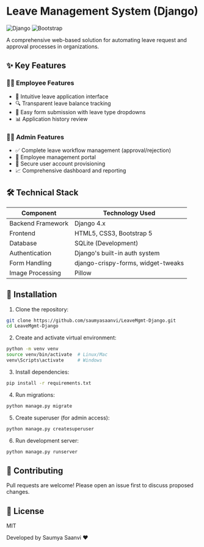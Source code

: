 # Leave Management System (Django)

![Django](https://img.shields.io/badge/Django-092E20?style=for-the-badge&logo=django&logoColor=white)
![Bootstrap](https://img.shields.io/badge/Bootstrap-563D7C?style=for-the-badge&logo=bootstrap&logoColor=white)

A comprehensive web-based solution for automating leave request and approval processes in organizations.

## ✨ Key Features

### 👨‍💼 Employee Features
- 📝 Intuitive leave application interface
- 🔍 Transparent leave balance tracking
- 📅 Easy form submission with leave type dropdowns
- 📊 Application history review

### 👩‍💼 Admin Features
- ✅ Complete leave workflow management (approval/rejection)
- 👥 Employee management portal
- 🔐 Secure user account provisioning
- 📈 Comprehensive dashboard and reporting

## 🛠️ Technical Stack

| Component               | Technology Used                          |
|-------------------------|-----------------------------------------|
| Backend Framework       | Django 4.x                              |
| Frontend                | HTML5, CSS3, Bootstrap 5                |
| Database                | SQLite (Development)                    |
| Authentication          | Django's built-in auth system           |
| Form Handling           | django-crispy-forms, widget-tweaks      |
| Image Processing        | Pillow                                  |
                  

## 🚀 Installation

1. Clone the repository:
```bash
git clone https://github.com/saumyasaanvi/LeaveMgmt-Django.git
cd LeaveMgmt-Django
```
2. Create and activate virtual environment:
```bash
python -m venv venv
source venv/bin/activate  # Linux/Mac
venv\Scripts\activate     # Windows
```
3. Install dependencies:
```bash
pip install -r requirements.txt
```
4. Run migrations:
```bash
python manage.py migrate
```
5. Create superuser (for admin access):
```bash
python manage.py createsuperuser
```
6. Run development server:
```bash
python manage.py runserver
```
## 🤝 Contributing
Pull requests are welcome! Please open an issue first to discuss proposed changes.

## 📄 License
MIT

Developed by Saumya Saanvi ❤️
